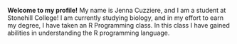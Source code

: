 **Welcome to my profile!** My name is Jenna Cuzziere, and I am a student at Stonehill College! I am currently studying biology, and in my effort to earn my degree, I have taken an R Programming class. In this class I have gained abilities in understanding the R programming language. 
